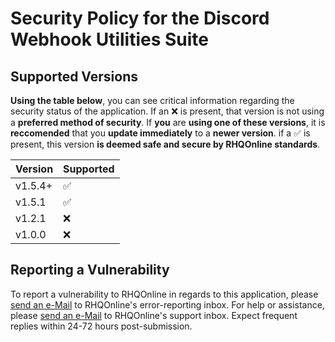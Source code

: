 # Security Policy for the Discord Webhook Utilities Suite

## Supported Versions

**Using the table below**, you can see critical information regarding the security status of the application. If an :x: is present, that version is not using a **preferred method of security**. If **you** are **using one of these versions**, it is **reccomended** that you **update immediately** to a **newer version**. if a :white_check_mark: is present, this version **is deemed safe and secure by RHQOnline standards**.

| Version | Supported          |
| ------- | ------------------ |
| v1.5.4+ | :white_check_mark: |
| v1.5.1  | :white_check_mark: |
| v1.2.1  | :x:                |
| v1.0.0  | :x:                |

## Reporting a Vulnerability

To report a vulnerability to RHQOnline in regards to this application, please [send an e-Mail](mailto:problems@rhq.pw) to RHQOnline's error-reporting inbox. For help or assistance, please [send an e-Mail](mailto:support@rhq.pw) to RHQOnline's support inbox. Expect frequent replies within 24-72 hours post-submission.
